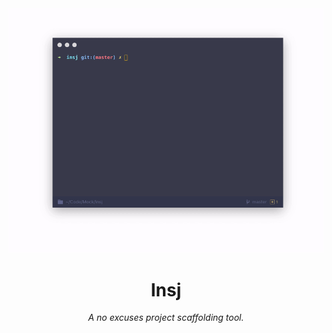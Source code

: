 <div align="center">
  <img src="https://raw.githubusercontent.com/rognstadragnar/insj/master/insj.gif" alt="How to use insj "> 
  <h1 style="border-bottom:none">Insj</h1> 
  <span><i>A no excuses project scaffolding tool.</i></span>
</div>
